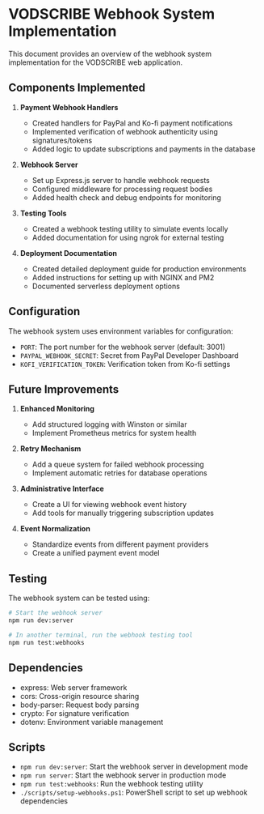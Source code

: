 # VODSCRIBE Webhook System Implementation

This document provides an overview of the webhook system implementation for the VODSCRIBE web application.

## Components Implemented

1. **Payment Webhook Handlers**
   - Created handlers for PayPal and Ko-fi payment notifications
   - Implemented verification of webhook authenticity using signatures/tokens
   - Added logic to update subscriptions and payments in the database

2. **Webhook Server**
   - Set up Express.js server to handle webhook requests
   - Configured middleware for processing request bodies
   - Added health check and debug endpoints for monitoring

3. **Testing Tools**
   - Created a webhook testing utility to simulate events locally
   - Added documentation for using ngrok for external testing

4. **Deployment Documentation**
   - Created detailed deployment guide for production environments
   - Added instructions for setting up with NGINX and PM2
   - Documented serverless deployment options

## Configuration

The webhook system uses environment variables for configuration:
- `PORT`: The port number for the webhook server (default: 3001)
- `PAYPAL_WEBHOOK_SECRET`: Secret from PayPal Developer Dashboard
- `KOFI_VERIFICATION_TOKEN`: Verification token from Ko-fi settings

## Future Improvements

1. **Enhanced Monitoring**
   - Add structured logging with Winston or similar
   - Implement Prometheus metrics for system health

2. **Retry Mechanism**
   - Add a queue system for failed webhook processing
   - Implement automatic retries for database operations

3. **Administrative Interface**
   - Create a UI for viewing webhook event history
   - Add tools for manually triggering subscription updates

4. **Event Normalization**
   - Standardize events from different payment providers
   - Create a unified payment event model

## Testing

The webhook system can be tested using:

```sh
# Start the webhook server
npm run dev:server

# In another terminal, run the webhook testing tool
npm run test:webhooks
```

## Dependencies

- express: Web server framework
- cors: Cross-origin resource sharing
- body-parser: Request body parsing
- crypto: For signature verification
- dotenv: Environment variable management

## Scripts

- `npm run dev:server`: Start the webhook server in development mode
- `npm run server`: Start the webhook server in production mode
- `npm run test:webhooks`: Run the webhook testing utility
- `./scripts/setup-webhooks.ps1`: PowerShell script to set up webhook dependencies
